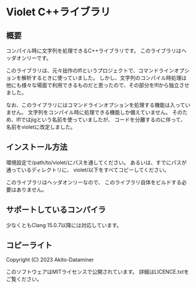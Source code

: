 # Violet C++ライブラリ
## 概要
コンパイル時に文字列を処理できるC++ライブラリです。
このライブラリはヘッダオンリーです。

このライブラリは、元々拙作のlflというプロジェクトで、コマンドラインオプションを解析するときに使っていました。
しかし、文字列のコンパイル時処理は他にも様々な場面で利用できるものだと思ったので、その部分をlflから独立させました。

なお、このライブラリにはコマンドラインオプションを処理する機能は入っていません。
文字列をコンパイル時に処理できる機能しか備えていません。
そのため、lflではjigという名前を使っていましたが、
コードを分離するのに伴って、名前をvioletに改定しました。

## インストール方法
環境設定で/path/to/violet/にパスを通してください。
あるいは、すでにパスが通っているディレクトリに、
violet/以下をすべてコピーしてください。

このライブラリはヘッダオンリーなので、
このライブラリ自体をビルドする必要はありません。

## サポートしているコンパイラ
少なくともClang 15.0.7以降には対応しています。

## コピーライト
Copyright (C) 2023 Akito-Dataminer

このソフトウェアはMITライセンスで公開されています。
詳細はLICENCE.txtをご覧ください。
